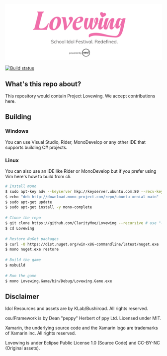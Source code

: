 ![LovewingLogo](LovewingLogo.png)

[![Build status](https://ci.appveyor.com/api/projects/status/838a3fvg62djv93f?svg=true)](https://ci.appveyor.com/project/sr229/lovewing)

## What's this repo about?

This repository would contain Project Lovewing. We accept contributions here.

## Building

### Windows

You can use Visual Studio, Rider, MonoDevelop or any other IDE that supports building C# projects.

### Linux

You can also use an IDE like Rider or MonoDevelop but if you prefer using Vim here's how to build from cli.

```bash
# Install mono
$ sudo apt-key adv --keyserver hkp://keyserver.ubuntu.com:80 --recv-keys 3FA7E0328081BFF6A14DA29AA6A19B38D3D831EF
$ echo "deb http://download.mono-project.com/repo/ubuntu xenial main" | sudo tee /etc/apt/sources.list.d/mono-official.list
$ sudo apt-get update
$ sudo apt-get install -y mono-complete

# Clone the repo
$ git clone https://github.com/ClarityMoe/Lovewing --recursive # use "-b dev" for development branch
$ cd Lovewing

# Restore NuGet packages
$ curl -O https://dist.nuget.org/win-x86-commandline/latest/nuget.exe
$ mono nuget.exe restore

# Build the game
$ msbuild

# Run the game
$ mono Lovewing.Game/bin/Debug/Lovewing.Game.exe
```

## Disclaimer

Idol Resources and assets are by KLab/Bushiroad. All rights reserved.

osu!Framework is by Dean "peppy" Herbert of ppy Ltd. Licensed under MIT.

Xamarin, the underlying source code and the Xamarin logo are trademarks of Xamarin inc. All rights reserved.

Lovewing is under Eclipse Public License 1.0 (Source Code) and CC-BY-NC (Original assets).
